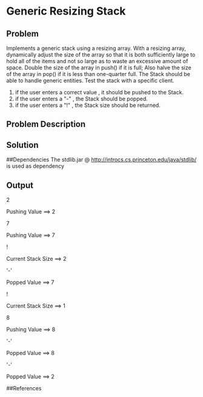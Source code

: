 # Generic Resizing Stack

## Problem 
 Implements a generic stack using a resizing array. With a resizing array, dynamically adjust the size of the array so that it is both sufficiently large to hold all of the items and not so large as to waste an excessive amount of space. Double the size of the array in push() if it is full; Also halve the size of the array in pop() if it is less than one-quarter full. The Stack should be able to handle generic entities. Test the stack with a specific client.

 1. if the user enters a correct value , it should be pushed to the Stack. 
 2. if the user enters a "-" , the Stack should be popped.
 3. if the user enters a "!" , the Stack size should be returned.

## Problem Description  

## Solution



##Dependencies 
 The stdlib.jar @ http://introcs.cs.princeton.edu/java/stdlib/ is used as dependency

## Output

2

Pushing Value ==> 2

7

Pushing Value ==> 7

!

Current Stack Size ==> 2

'-'

Popped Value ==> 7

!

Current Stack Size ==> 1

8

Pushing Value ==> 8

'-'

Popped Value ==> 8

'-'

Popped Value ==> 2


##References



